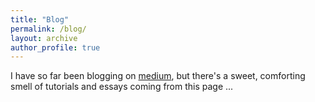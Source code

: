 ```yaml
---
title: "Blog"
permalink: /blog/
layout: archive
author_profile: true
---
```


I have so far been blogging on [medium](https://medium.com/@elennisioti), but there's a sweet, comforting smell of tutorials and essays coming from this page ...  
